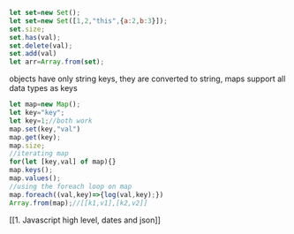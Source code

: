 ```js
let set=new Set();
let set=new Set([1,2,"this",{a:2,b:3}]);
set.size;
set.has(val);
set.delete(val);
set.add(val)
let arr=Array.from(set);
```
objects have only string keys, they are converted to string, maps support all data types as keys
```js
let map=new Map();
let key="key";
let key=1;//both work
map.set(key,"val")
map.get(key);
map.size;
//iterating map
for(let [key,val] of map){}
map.keys();
map.values();
//using the foreach loop on map
map.foreach((val,key)=>{log(val,key);})
Array.from(map);//[[k1,v1],[k2,v2]]
```


[[1. Javascript high level, dates and json]]